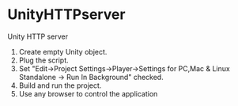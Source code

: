 # UnityHTTPserver
Unity HTTP server
1. Create empty Unity object.
2. Plug the script.
3. Set "Edit->Project Settings->Player->Settings for PC,Mac & Linux Standalone -> Run In Background"  checked.
4. Build and run the project.
4. Use any browser to control the application
